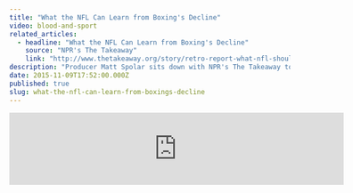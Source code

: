 ```yaml
---
title: "What the NFL Can Learn from Boxing's Decline"
video: blood-and-sport
related_articles:
  - headline: "What the NFL Can Learn from Boxing's Decline"
    source: "NPR's The Takeaway"
    link: "http://www.thetakeaway.org/story/retro-report-what-nfl-should-learn-boxings-decline/"
description: "Producer Matt Spolar sits down with NPR's The Takeaway to discuss the epic fight that helped put boxing in the _niche_ category of sports. "
date: 2015-11-09T17:52:00.000Z
published: true
slug: what-the-nfl-can-learn-from-boxings-decline
---
```


<iframe width="600" height="130" frameborder="0" scrolling="no" src="https://www.wnyc.org/widgets/ondemand_player/takeaway/#file=%2Faudio%2Fxspf%2F545466%2F"></iframe>

